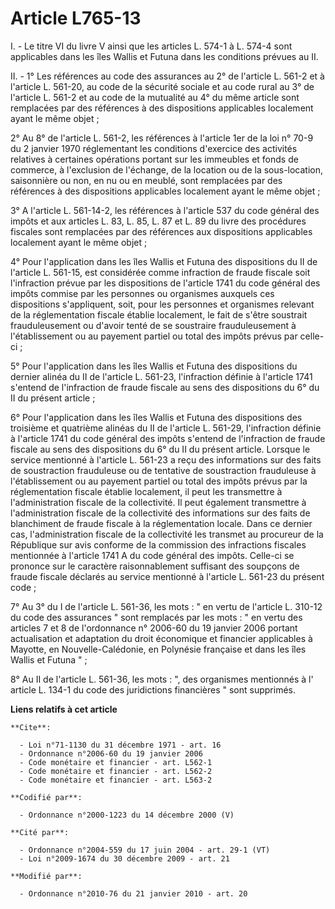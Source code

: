 # Article L765-13

I. - Le titre VI du livre V ainsi que les articles L. 574-1 à L. 574-4 sont applicables dans les îles Wallis et Futuna dans
les conditions prévues au II. 

II. - 1° Les références au code des assurances au 2° de l'article L. 561-2 et à l'article L. 561-20, au code de la sécurité
sociale et au code rural au 3° de l'article L. 561-2 et au code de la mutualité au 4° du même article sont remplacées par des
références à des dispositions applicables localement ayant le même objet ; 

2° Au 8° de l'article L. 561-2, les références à l'article 1er de la loi n° 70-9 du 2 janvier 1970 réglementant les
conditions d'exercice des activités relatives à certaines opérations portant sur les immeubles et fonds de commerce, à
l'exclusion de l'échange, de la location ou de la sous-location, saisonnière ou non, en nu ou en meublé, sont remplacées par
des références à des dispositions applicables localement ayant le même objet ; 

3° A l'article L. 561-14-2, les références à l'article 537 du code général des impôts et aux articles L. 83, L. 85, L. 87 et
L. 89 du livre des procédures fiscales sont remplacées par des références aux dispositions applicables localement ayant le
même objet ; 

4° Pour l'application dans les îles Wallis et Futuna des dispositions du II de l'article L. 561-15, est considérée comme
infraction de fraude fiscale soit l'infraction prévue par les dispositions de l'article 1741 du code général des impôts
commise par les personnes ou organismes auxquels ces dispositions s'appliquent, soit, pour les personnes et organismes
relevant de la réglementation fiscale établie localement, le fait de s'être soustrait frauduleusement ou d'avoir tenté de se
soustraire frauduleusement à l'établissement ou au payement partiel ou total des impôts prévus par celle-ci ; 

5° Pour l'application dans les îles Wallis et Futuna des dispositions du dernier alinéa du II de l'article L. 561-23,
l'infraction définie à l'article 1741 s'entend de l'infraction de fraude fiscale au sens des dispositions du 6° du II du
présent article ; 

6° Pour l'application dans les îles Wallis et Futuna des dispositions des troisième et quatrième alinéas du II de l'article
L. 561-29, l'infraction définie à l'article 1741 du code général des impôts s'entend de l'infraction de fraude fiscale au
sens des dispositions du 6° du II du présent article. Lorsque le service mentionné à l'article L. 561-23 a reçu des
informations sur des faits de soustraction frauduleuse ou de tentative de soustraction frauduleuse à l'établissement ou au
payement partiel ou total des impôts prévus par la réglementation fiscale établie localement, il peut les transmettre à
l'administration fiscale de la collectivité. Il peut également transmettre à l'administration fiscale de la collectivité des
informations sur des faits de blanchiment de fraude fiscale à la réglementation locale. Dans ce dernier cas, l'administration
fiscale de la collectivité les transmet au procureur de la République sur avis conforme de la commission des infractions
fiscales mentionnée à l'article 1741 A du code général des impôts. Celle-ci se prononce sur le caractère raisonnablement
suffisant des soupçons de fraude fiscale déclarés au service mentionné à l'article L. 561-23 du présent code ; 

7° Au 3° du I de l'article L. 561-36, les mots : " en vertu de l'article L. 310-12 du code des assurances " sont remplacés
par les mots : " en vertu des articles 7 et 8 de l'ordonnance n° 2006-60 du 19 janvier 2006 portant actualisation et
adaptation du droit économique et financier applicables à Mayotte, en Nouvelle-Calédonie, en Polynésie française et dans les
îles Wallis et Futuna " ; 

8° Au II de l'article L. 561-36, les mots : ", des organismes mentionnés à l' article L. 134-1 du code des juridictions
financières " sont supprimés.

**Liens relatifs à cet article**

	**Cite**:

	  - Loi n°71-1130 du 31 décembre 1971 - art. 16
	  - Ordonnance n°2006-60 du 19 janvier 2006
	  - Code monétaire et financier - art. L562-1
	  - Code monétaire et financier - art. L562-2
	  - Code monétaire et financier - art. L563-2

	**Codifié par**:

	  - Ordonnance n°2000-1223 du 14 décembre 2000 (V)

	**Cité par**:

	  - Ordonnance n°2004-559 du 17 juin 2004 - art. 29-1 (VT)
	  - Loi n°2009-1674 du 30 décembre 2009 - art. 21

	**Modifié par**:

	  - Ordonnance n°2010-76 du 21 janvier 2010 - art. 20
